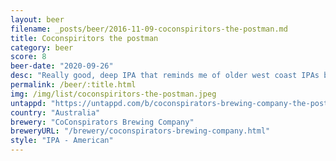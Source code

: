 ```yaml
---
layout: beer
filename: _posts/beer/2016-11-09-coconspiritors-the-postman.md
title: Coconspiritors the postman
category: beer
score: 8
beer-date: "2020-09-26"
desc: "Really good, deep IPA that reminds me of older west coast IPAs but with more refinement and less in your face bitterness"
permalink: /beer/:title.html
img: /img/list/coconspiritors-the-postman.jpeg
untappd: "https://untappd.com/b/coconspirators-brewing-company-the-postman/3862398"
country: "Australia"
brewery: "CoConspirators Brewing Company"
breweryURL: "/brewery/coconspirators-brewing-company.html"
style: "IPA - American"
---
```

